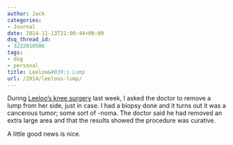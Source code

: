 ```yaml
---
author: Jack
categories:
- Journal
date: 2014-11-13T22:00:44+00:00
dsq_thread_id:
- 3222010506
tags:
- dog
- personal
title: Leeloo&#039;s Lump
url: /2014/leeloos-lump/
---
```


During [Leeloo’s knee surgery][1] last week, I asked the doctor to remove a lump from her side, just in case. I had a biopsy done and it turns out it was a cancerous tumor; some sort of -noma. The doctor said he had removed an extra large area and that the results showed the procedure was curative. 

A little good news is nice.

 [1]: https://www.baty.net/2014/11/leeloos-legs/